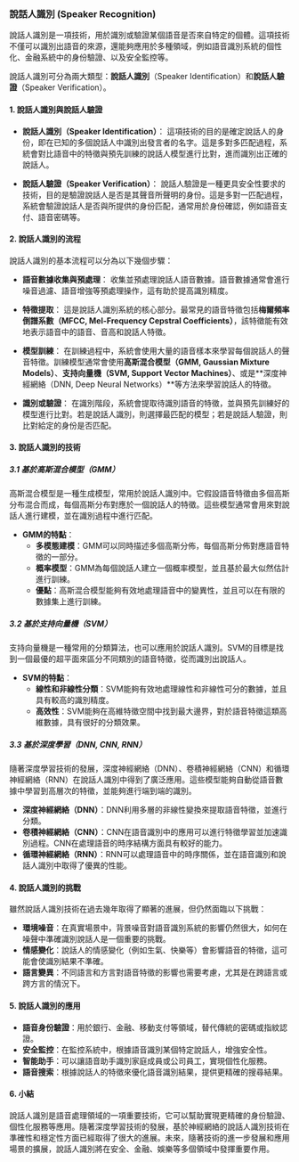 ### 說話人識別 (Speaker Recognition)

說話人識別是一項技術，用於識別或驗證某個語音是否來自特定的個體。這項技術不僅可以識別出語音的來源，還能夠應用於多種領域，例如語音識別系統的個性化、金融系統中的身份驗證、以及安全監控等。

說話人識別可分為兩大類型：**說話人識別**（Speaker Identification）和**說話人驗證**（Speaker Verification）。

#### 1. 說話人識別與說話人驗證

- **說話人識別（Speaker Identification）**：
  這項技術的目的是確定說話人的身份，即在已知的多個說話人中識別出發言者的名字。這是多對多匹配過程，系統會對比語音中的特徵與預先訓練的說話人模型進行比對，進而識別出正確的說話人。

- **說話人驗證（Speaker Verification）**：
  說話人驗證是一種更具安全性要求的技術，目的是驗證說話人是否是其聲音所聲明的身份。這是多對一匹配過程，系統會驗證說話人是否與所提供的身份匹配，通常用於身份確認，例如語音支付、語音密碼等。

#### 2. 說話人識別的流程

說話人識別的基本流程可以分為以下幾個步驟：

- **語音數據收集與預處理**：
  收集並預處理說話人語音數據。語音數據通常會進行噪音過濾、語音增強等預處理操作，這有助於提高識別精度。

- **特徵提取**：
  這是說話人識別系統的核心部分。最常見的語音特徵包括**梅爾頻率倒譜系數（MFCC, Mel-Frequency Cepstral Coefficients）**，該特徵能有效地表示語音中的語音、音高和說話人特徵。

- **模型訓練**：
  在訓練過程中，系統會使用大量的語音樣本來學習每個說話人的聲音特徵。訓練模型通常會使用**高斯混合模型（GMM, Gaussian Mixture Models）**、**支持向量機（SVM, Support Vector Machines）**、或是**深度神經網絡（DNN, Deep Neural Networks）**等方法來學習說話人的特徵。

- **識別或驗證**：
  在識別階段，系統會提取待識別語音的特徵，並與預先訓練好的模型進行比對。若是說話人識別，則選擇最匹配的模型；若是說話人驗證，則比對給定的身份是否匹配。

#### 3. 說話人識別的技術

##### 3.1 基於高斯混合模型（GMM）

高斯混合模型是一種生成模型，常用於說話人識別中。它假設語音特徵由多個高斯分布混合而成，每個高斯分布對應於一個說話人的特徵。這些模型通常會用來對說話人進行建模，並在識別過程中進行匹配。

- **GMM的特點**：
  - **多模態建模**：GMM可以同時描述多個高斯分佈，每個高斯分佈對應語音特徵的一部分。
  - **概率模型**：GMM為每個說話人建立一個概率模型，並且基於最大似然估計進行訓練。
  - **優點**：高斯混合模型能夠有效地處理語音中的變異性，並且可以在有限的數據集上進行訓練。

##### 3.2 基於支持向量機（SVM）

支持向量機是一種常用的分類算法，也可以應用於說話人識別。SVM的目標是找到一個最優的超平面來區分不同類別的語音特徵，從而識別出說話人。

- **SVM的特點**：
  - **線性和非線性分類**：SVM能夠有效地處理線性和非線性可分的數據，並且具有較高的識別精度。
  - **高效性**：SVM能夠在高維特徵空間中找到最大邊界，對於語音特徵這類高維數據，具有很好的分類效果。

##### 3.3 基於深度學習（DNN, CNN, RNN）

隨著深度學習技術的發展，深度神經網絡（DNN）、卷積神經網絡（CNN）和循環神經網絡（RNN）在說話人識別中得到了廣泛應用。這些模型能夠自動從語音數據中學習到高層次的特徵，並能夠進行端到端的識別。

- **深度神經網絡（DNN）**：DNN利用多層的非線性變換來提取語音特徵，並進行分類。
- **卷積神經網絡（CNN）**：CNN在語音識別中的應用可以進行特徵學習並加速識別過程。CNN在處理語音的時序結構方面具有較好的能力。
- **循環神經網絡（RNN）**：RNN可以處理語音中的時序關係，並在語音識別和說話人識別中取得了優異的性能。

#### 4. 說話人識別的挑戰

雖然說話人識別技術在過去幾年取得了顯著的進展，但仍然面臨以下挑戰：

- **環境噪音**：在真實場景中，背景噪音對語音識別系統的影響仍然很大，如何在噪聲中準確識別說話人是一個重要的挑戰。
- **情感變化**：說話人的情感變化（例如生氣、快樂等）會影響語音的特徵，這可能會使識別結果不準確。
- **語言變異**：不同語言和方言對語音特徵的影響也需要考慮，尤其是在跨語言或跨方言的情況下。

#### 5. 說話人識別的應用

- **語音身份驗證**：用於銀行、金融、移動支付等領域，替代傳統的密碼或指紋認證。
- **安全監控**：在監控系統中，根據語音識別某個特定說話人，增強安全性。
- **智能助手**：可以讓語音助手識別家庭成員或公司員工，實現個性化服務。
- **語音搜索**：根據說話人的特徵來優化語音識別結果，提供更精確的搜尋結果。

#### 6. 小結

說話人識別是語音處理領域的一項重要技術，它可以幫助實現更精確的身份驗證、個性化服務等應用。隨著深度學習技術的發展，基於神經網絡的說話人識別技術在準確性和穩定性方面已經取得了很大的進展。未來，隨著技術的進一步發展和應用場景的擴展，說話人識別將在安全、金融、娛樂等多個領域中發揮重要作用。